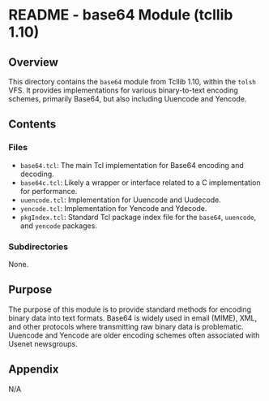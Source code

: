 # README - base64 Module (tcllib 1.10)

## Overview

This directory contains the `base64` module from Tcllib 1.10, within the `tolsh` VFS. It provides implementations for various binary-to-text encoding schemes, primarily Base64, but also including Uuencode and Yencode.

## Contents

### Files

- `base64.tcl`: The main Tcl implementation for Base64 encoding and decoding.
- `base64c.tcl`: Likely a wrapper or interface related to a C implementation for performance.
- `uuencode.tcl`: Implementation for Uuencode and Uudecode.
- `yencode.tcl`: Implementation for Yencode and Ydecode.
- `pkgIndex.tcl`: Standard Tcl package index file for the `base64`, `uuencode`, and `yencode` packages.

### Subdirectories

None.

## Purpose

The purpose of this module is to provide standard methods for encoding binary data into text formats. Base64 is widely used in email (MIME), XML, and other protocols where transmitting raw binary data is problematic. Uuencode and Yencode are older encoding schemes often associated with Usenet newsgroups.

## Appendix

N/A 
